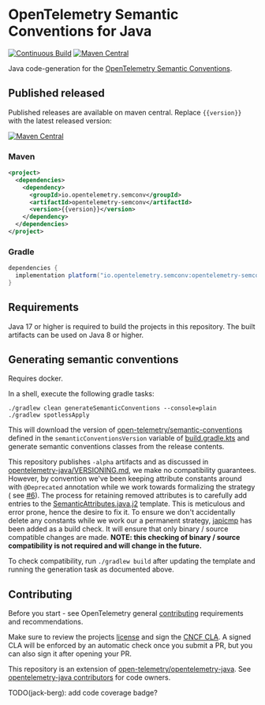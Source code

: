 # OpenTelemetry Semantic Conventions for Java
[![Continuous Build][ci-image]][ci-url]
[![Maven Central][maven-image]][maven-url]

Java code-generation for the [OpenTelemetry Semantic Conventions](https://github.com/open-telemetry/semantic-conventions).

## Published released

Published releases are available on maven central. Replace `{{version}}` with the latest released version:

[![Maven Central][maven-image]][maven-url]

### Maven

```xml
<project>
  <dependencies>
    <dependency>
      <groupId>io.opentelemetry.semconv</groupId>
      <artifactId>opentelemetry-semconv</artifactId>
      <version>{{version}}</version>
    </dependency>
  </dependencies>
</project>
```

### Gradle

```groovy
dependencies {
  implementation platform("io.opentelemetry.semconv:opentelemetry-semconv:{{version}}")
}
```

## Requirements

Java 17 or higher is required to build the projects in this repository. The built artifacts can be
used on Java 8 or higher.

## Generating semantic conventions

Requires docker.

In a shell, execute the following gradle tasks:

```shell
./gradlew clean generateSemanticConventions --console=plain
./gradlew spotlessApply
```

This will download the version
of [open-telemetry/semantic-conventions](https://github.com/open-telemetry/semantic-conventions)
defined in the `semanticConventionsVersion` variable of [build.gradle.kts](./build.gradle.kts) and
generate semantic conventions classes from the release contents.

This repository publishes `-alpha` artifacts and as discussed
in [opentelemetry-java/VERSIONING.md](https://github.com/open-telemetry/opentelemetry-java/blob/main/VERSIONING.md),
we make no compatibility guarantees. However, by convention we've been keeping attribute constants
around with `@Deprecated` annotation while we work towards formalizing the strategy (
see [#6](https://github.com/open-telemetry/semantic-conventions-java/issues/6)). The process for
retaining removed attributes is to carefully add entries to
the [SemanticAttributes.java.j2](./buildscripts/templates/SemanticAttributes.java.j2) template. This
is meticulous and error prone, hence the desire to fix it. To ensure we don't accidentally delete
any constants while we work our a permanent
strategy, [japicmp](./buildSrc/src/main/kotlin/otel.japicmp-conventions.gradle.kts) has been added
as a build check. It will ensure that only binary / source compatible changes are made. **NOTE: this
checking of binary / source compatibility is not required and will change in the future.**

To check compatibility, run `./gradlew build` after updating the template and running the generation task as documented above.

## Contributing

Before you start - see OpenTelemetry
general [contributing](https://github.com/open-telemetry/community/blob/main/CONTRIBUTING.md)
requirements and recommendations.

Make sure to review the projects [license](LICENSE) and sign
the [CNCF CLA](https://identity.linuxfoundation.org/projects/cncf). A signed CLA will be enforced by
an automatic check once you submit a PR, but you can also sign it after opening your PR.

This repository is an extension
of [open-telemetry/opentelemetry-java](https://github.com/open-telemetry/opentelemetry-java).
See [opentelemetry-java contributors](https://github.com/open-telemetry/opentelemetry-java#contributing)
for code owners.

[ci-image]: https://github.com/open-telemetry/semantic-conventions-java/workflows/Build/badge.svg
[ci-url]: https://github.com/open-telemetry/semantic-conventions-java/actions?query=workflow%3Abuild+branch%3Amain
[maven-image]: https://maven-badges.herokuapp.com/maven-central/io.opentelemetry.semconv/opentelemetry-semconv/badge.svg
[maven-url]: https://maven-badges.herokuapp.com/maven-central/io.opentelemetry.semconv/opentelemetry-semconv

TODO(jack-berg): add code coverage badge?
